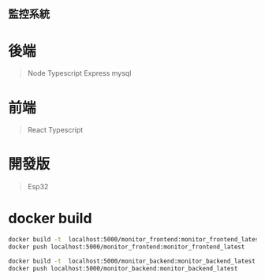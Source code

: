 ## 監控系統

# 後端
> Node Typescript Express
> mysql

# 前端
> React Typescript

# 開發版
> Esp32

# docker build
```sh
docker build -t  localhost:5000/monitor_frontend:monitor_frontend_latest -f ./dockerfile .
docker push localhost:5000/monitor_frontend:monitor_frontend_latest

docker build -t  localhost:5000/monitor_backend:monitor_backend_latest -f ./dockerfile .
docker push localhost:5000/monitor_backend:monitor_backend_latest
```